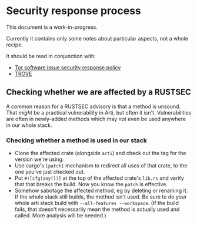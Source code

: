 # Security response process

This document is a work-in-progress.

Currently it contains only some notes about particular aspects, not a
whole recipe.

It should be read in conjunction with:

 * [Tor software issue security response policy](https://gitlab.torproject.org/tpo/core/team/-/wikis/NetworkTeam/SecurityPolicy)
 * [TROVE](https://gitlab.torproject.org/tpo/core/team/-/wikis/NetworkTeam/TROVE)

## Checking whether we are affected by a RUSTSEC

A common reason for a RUSTSEC advisory is that a method is unsound.
That *might* be a practical vulnerability in Arti, but often it isn't.
Vulnerabilities are often in newly-added methods which may not even be used
anywhere in our whole stack.

### Checking whether a method is used in our stack

 * Clone the affected crate (alongside `arti`)
   and check out the tag for the version we're using.
 * Use cargo's `[patch]` mechanism to redirect all uses of that crate,
   to the one you've just checked out.
 * Put `#![cfg(any())]` at the top of the affected crate's `lib.rs`
   and verify that that breaks the build.
   Now you know the `patch` is effective.
 * Somehow sabotage the affected method, eg by deleting or renaming it.
   If the whole stack still builds, the method isn't used.
   Be sure to do your whole arti stack build with `--all-features --workspace`.
   (If the build fails, that doesn't necessarily mean the method is
   actually used and called.  More analysis will be needed.)
